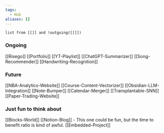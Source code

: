```yaml
---
tags:
  - Hub
aliases: []
---
```


```dataview
list from [[]] and !outgoing([[]])
```



### Ongoing
[[Risego]]
[[Portfolio]]
[[YT-Playlist]]
[[ChatGPT-Summarizer]]
[[Song-Recommender]]
[[Handwriting-Recognition]]


### Future
[[NBA-Analytics-Website]]
[[Course-Content-Vectorizer]]
[[Obsidian-LLM-Integration]]
[[Note-Bumper]]
[[Calendar-Merger]]
[[Transplantable-SNN]]
[[Paper-Trading-Website]]





### Just fun to think about
[[Blocks-World]]
[[Notion-Blog]] - This one could be fun, but the time to benefit ratio is kind of awful.
[[Embedded-Project]]
